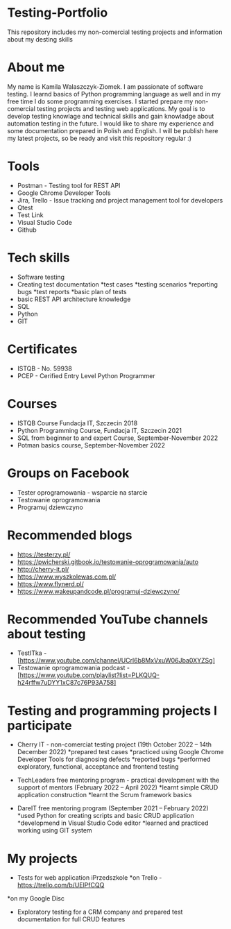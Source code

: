 # Testing-Portfolio
This repository includes my non-comercial testing projects and information about my desting skills

# About me
My name is Kamila Walaszczyk-Ziomek. I am passionate of software testing. I learnd basics of Python programming language as well and in my free time I do some programming exercises. I started prepare my non-comercial testing projects and testing web applications. My goal is to develop testing knowlage and technical skills and gain knowladge about automation testing in the future. I would like to share my experience and some documentation prepared in Polish and English. I will be publish here my latest projects, so be ready and visit this repository regular :)

# Tools

* Postman - Testing tool for REST API
* Google Chrome Developer Tools
* Jira, Trello - Issue tracking and project management tool for developers
* Qtest
* Test Link
* Visual Studio Code
* Github

# Tech skills

* Software testing
* Creating test documentation
*test cases
*testing scenarios
*reporting bugs
*test reports
*basic plan of tests
* basic REST API architecture knowledge
* SQL
* Python
* GIT

# Certificates
* ISTQB - No. 59938
* PCEP - Cerified Entry Level Python Programmer 

# Courses

* ISTQB Course Fundacja IT, Szczecin 2018
* Python Programming Course, Fundacja IT, Szczecin 2021
* SQL from beginner to and expert Course, September-November 2022
* Potman basics course, September-November 2022

# Groups on Facebook

* Tester oprogramowania - wsparcie na starcie
* Testowanie oprogramowania
* Programuj dziewczyno

# Recommended blogs
* https://testerzy.pl/
* https://pwicherski.gitbook.io/testowanie-oprogramowania/auto
* http://cherry-it.pl/
* https://www.wyszkolewas.com.pl/
* https://www.flynerd.pl/
* https://www.wakeupandcode.pl/programuj-dziewczyno/

# Recommended YouTube channels about testing

* TestITka - [https://www.youtube.com/channel/UCrl6b8MxVxuW06Jba0XYZSg]
* Testowanie oprogramowania podcast - [https://www.youtube.com/playlist?list=PLKQUQ-h24rffw7uDYY1xC87c76P93A758]


# Testing and programming projects I participate

* Cherry IT - non-comerciat testing project  (19th October 2022 – 14th December 2022)
*prepared test cases
*practiced using Google Chrome Developer Tools for diagnosing defects
*reported bugs
*performed exploratory, functional, acceptance and frontend testing

* TechLeaders free mentoring program - practical development with the support of mentors (February 2022 – April 2022)
*learnt simple CRUD application construction
*learnt the Scrum framework basics

* DareIT free mentoring program (September 2021 – February 2022)
*used Python for creating scripts and basic CRUD application
*developmend in Visual Studio Code editor
*learned and practiced working using GIT system

# My projects

* Tests for web application iPrzedszkole
*on Trello - https://trello.com/b/UElPfCQQ

*on my Google Disc
* Exploratory testing for a CRM company and prepared test documentation for full CRUD features 

